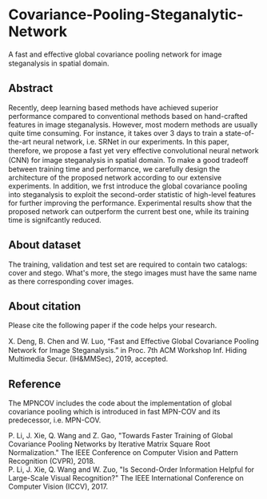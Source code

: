 # Covariance-Pooling-Steganalytic-Network
A fast and eﬀective global covariance pooling network for image steganalysis in spatial domain.

## Abstract
Recently, deep learning based methods have achieved superior performance compared to conventional methods based on hand-crafted features in image steganalysis. However, most modern methods are usually quite time consuming. For instance, it takes over 3 days to train a state-of-the-art neural network, i.e. SRNet in our experiments. In this paper, therefore, we propose a fast yet very eﬀective convolutional neural network (CNN) for image steganalysis in spatial domain. To make a good tradeoﬀ between training time and performance, we carefully design the architecture of the proposed network according to our extensive experiments. In addition, we frst introduce the global covariance pooling into steganalysis to exploit the second-order statistic of high-level features for further improving the performance. Experimental results show that the proposed network can outperform the current best one, while its training time is signifcantly reduced.

## About dataset
The training, validation and test set are required to contain two catalogs: cover and stego. What's more, the stego images must have the same name as there corresponding cover images.

## About citation
Please cite the following paper if the code helps your research.

X. Deng, B. Chen and W. Luo, “Fast and Eﬀective Global Covariance Pooling Network for Image Steganalysis.” in Proc. 7th ACM Workshop Inf. Hiding Multimedia Secur. (IH&MMSec), 2019, accepted.

## Reference
The MPNCOV includes the code about the implementation of global covariance pooling which is introduced in fast MPN-COV and its predecessor, i.e. MPN-COV.

P. Li, J. Xie, Q. Wang and Z. Gao, "Towards Faster Training of Global Covariance Pooling Networks by Iterative Matrix Square Root Normalization." The IEEE Conference on Computer Vision and Pattern Recognition (CVPR), 2018.  
P. Li, J. Xie, Q. Wang and W. Zuo, "Is Second-Order Information Helpful for Large-Scale Visual Recognition?" The IEEE International Conference on Computer Vision (ICCV), 2017.
